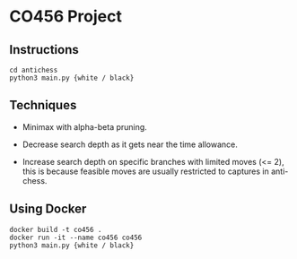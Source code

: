 # CO456 Project

## Instructions

```
cd antichess
python3 main.py {white / black}
```

## Techniques

- Minimax with alpha-beta pruning.

- Decrease search depth as it gets near the time allowance.

- Increase search depth on specific branches with limited moves (<= 2), this is because feasible moves are usually restricted to captures in anti-chess.

## Using Docker

```
docker build -t co456 .
docker run -it --name co456 co456
python3 main.py {white / black}
```
